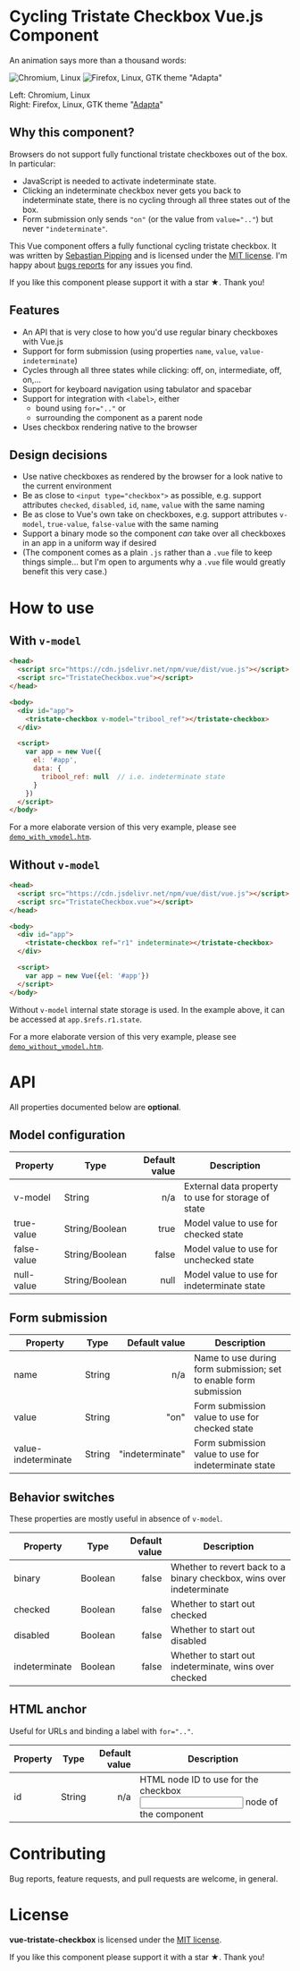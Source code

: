 # Cycling Tristate Checkbox Vue.js Component

An animation says more than a thousand words:

![Chromium, Linux](screenshots/chromium-linux-animated.gif)
![Firefox, Linux, GTK theme "Adapta"](screenshots/firefox-linux-adapta-animated.gif)

Left: Chromium, Linux<br>
Right: Firefox, Linux, GTK theme "[Adapta](https://github.com/adapta-project/adapta-gtk-theme)"


## Why this component?

Browsers do not support fully functional tristate checkboxes out of the box.  In particular:

- JavaScript is needed to activate indeterminate state.
- Clicking an indeterminate checkbox never gets you back to indeterminate state, there is no cycling through all three states out of the box.
- Form submission only sends `"on"` (or the value from `value=".."`) but never `"indeterminate"`.

This Vue component offers a fully functional cycling tristate checkbox.
It was written by [Sebastian Pipping](https://blog.hartwork.org/)
and is licensed under the [MIT license](https://opensource.org/licenses/MIT).
I'm happy about [bugs reports](https://github.com/hartwork/vue-tristate-checkbox/issues) for any issues you find.

If you like this component please support it with a star ★.  Thank you!


## Features

- An API that is very close to how you'd use regular binary checkboxes with Vue.js
- Support for form submission (using properties `name`, `value`, `value-indeterminate`)
- Cycles through all three states while clicking: off, on, intermediate, off, on,…
- Support for keyboard navigation using tabulator and spacebar
- Support for integration with `<label>`, either
  - bound using `for=".."` or
  - surrounding the component as a parent node
- Uses checkbox rendering native to the browser


## Design decisions

- Use native checkboxes as rendered by the browser for a look native to the current environment
- Be as close to `<input type="checkbox">` as possible, e.g. support attributes `checked`, `disabled`, `id`, `name`, `value` with the same naming
- Be as close to Vue's own take on checkboxes, e.g. support attributes `v-model`, `true-value`, `false-value` with the same naming
- Support a binary mode so the component _can_ take over all checkboxes in an app in a uniform way if desired
- (The component comes as a plain `.js` rather than a `.vue` file to keep things simple… but I'm open to arguments why a `.vue` file would greatly benefit this very case.)


# How to use

## With `v-model`

```html
<head>
  <script src="https://cdn.jsdelivr.net/npm/vue/dist/vue.js"></script>
  <script src="TristateCheckbox.vue"></script>
</head>

<body>
  <div id="app">
    <tristate-checkbox v-model="tribool_ref"></tristate-checkbox>
  </div>

  <script>
    var app = new Vue({
      el: '#app',
      data: {
        tribool_ref: null  // i.e. indeterminate state
      }
    })
  </script>
</body>
```

For a more elaborate version of this very example, please see
[`demo_with_vmodel.htm`](https://github.com/hartwork/vue-tristate-checkbox/blob/master/demo_with_vmodel.htm).


## Without `v-model`

```html
<head>
  <script src="https://cdn.jsdelivr.net/npm/vue/dist/vue.js"></script>
  <script src="TristateCheckbox.vue"></script>
</head>

<body>
  <div id="app">
    <tristate-checkbox ref="r1" indeterminate></tristate-checkbox>
  </div>

  <script>
    var app = new Vue({el: '#app'})
  </script>
</body>
```

Without `v-model` internal state storage is used.
In the example above, it can be accessed at `app.$refs.r1.state`.

For a more elaborate version of this very example, please see
[`demo_without_vmodel.htm`](https://github.com/hartwork/vue-tristate-checkbox/blob/master/demo_without_vmodel.htm).


# API

All properties documented below are **optional**.


## Model configuration

| Property | Type | Default value | Description |
|---|---|---:|---|
| v-model | String | n/a | External data property to use for storage of state |
| true-value | String/Boolean | true | Model value to use for checked state |
| false-value | String/Boolean | false | Model value to use for unchecked state |
| null-value | String/Boolean | null | Model value to use for indeterminate state |


## Form submission

| Property | Type | Default value | Description |
|---|---|---:|---|
| name | String | n/a | Name to use during form submission; set to enable form submission |
| value | String | "on" | Form submission value to use for checked state |
| value-indeterminate | String | "indeterminate" | Form submission value to use for indeterminate state |


## Behavior switches

These properties are mostly useful in absence of `v-model`.

| Property | Type | Default value | Description |
|---|---|---:|---|
| binary | Boolean | false | Whether to revert back to a binary checkbox, wins over indeterminate |
| checked | Boolean | false | Whether to start out checked |
| disabled | Boolean | false | Whether to start out disabled |
| indeterminate | Boolean | false | Whether to start out indeterminate, wins over checked |


## HTML anchor

Useful for URLs and binding a label with `for=".."`.

| Property | Type | Default value | Description |
|---|---|---:|---|
| id | String | n/a | HTML node ID to use for the checkbox <input> node of the component |


# Contributing

Bug reports, feature requests, and pull requests are welcome, in general.


# License

**vue-tristate-checkbox** is licensed under
the [MIT license](https://opensource.org/licenses/MIT).


If you like this component please support it with a star ★.  Thank you!
